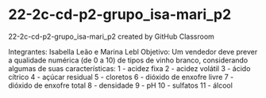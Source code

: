 # 22-2c-cd-p2-grupo_isa-mari_p2
22-2c-cd-p2-grupo_isa-mari_p2 created by GitHub Classroom

Integrantes: Isabella Leão e Marina Lebl
Objetivo: Um vendedor deve prever a qualidade numérica (de 0 a 10) de tipos de vinho branco, considerando algumas de suas características:
1 - acidez fixa
2 - acidez volátil
3 - ácido cítrico
4 - açúcar residual
5 - cloretos
6 - dióxido de enxofre livre
7 - dióxido de enxofre total
8 - densidade
9 - pH
10 - sulfatos
11 - álcool
